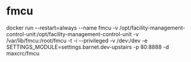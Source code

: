 # fmcu

docker run --restart=always --name fmcu -v /opt/facility-management-control-unit:/opt/facility-management-control-unit -v /var/lib/fmcu:/root/fmcu -t -i --privileged -v /dev:/dev -e SETTINGS_MODULE=settings.barnet.dev-upstairs -p 80:8888 -d maxcrc/fmcu
